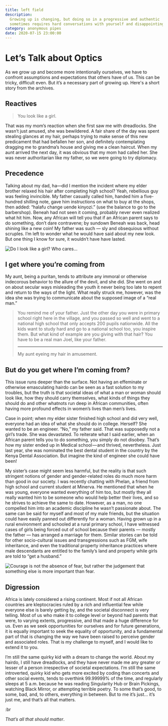 ```yaml
---
title: left field
description:
  Growing up is changing, but doing so in a progressive and authentic
  sometimes requires hard conversations with yourself and disappointing a person or two.
category: anonymous pipes
date: 2020-07-15 23:00:00
---
```


# Let’s Talk about Optics

As we grow up and become more intentionally ourselves, we have to confront
assumptions and expectations that others have of us. This can be tricky, difficult even.
But it’s a necessary part of growing up.
Here's a short story from the archives.

<!-- more -->

## Reactives

> You look like a girl.

That was my mom’s reaction when she first saw me with dreadlocks. She wasn’t just amused, she was bewildered. A fair share of the day was spent stealing glances at my hair, perhaps trying to make sense of this new predicament that had befallen her son, and definitely contemplating dragging me to grandma’s house and giving me a clean haircut. When my aunt arrived the next day, it was obvious that my mom had called her. She was never
authoritarian like my father, so we were going to try diplomacy.


## Precedence

Talking about my dad, ha—did I mention the incident where my elder brother relaxed his hair after completing high school? Yeah, rebellious guy was feeling invincible. My father casually called him, handed him a five-hundred shilling note, gave him instructions on what to buy at the shops, then added: “halafu change uende kinyozi.” (use the balance to go to the barbershop). Beneah had not seen it coming, probably never even realized what hit him. Now, any African will tell you that if an African parent says to do something, don’t dare contravene; by sundown Beneah was back, head shining like a new coin! My father was such — sly and obsequious without scruples. I’m left to wonder what he would have said about my new look. But one thing I know for sure, it wouldn’t have have lasted.

![Do I look like a girl? Who cares...](smiley.webp)

## I get where you’re coming from

My aunt, being a puritan, tends to attribute any immoral or otherwise indecorous behavior to the allure of the devil, and she did. She went on and on about secular ways misleading the youth it never being too late to repent and return to the ways of the light. What really struck me, however, was the idea she was trying to communicate about the supposed image of a “real man.”

> You remind me of your father.
> Just the other day you were in primary school right here in the village,
> and you passed so well and went to a national high school that only accepts 200
> pupils nationwide. All the kids want to study hard and go to a national school too,
> you inspire them. But what kind of example are you giving with that hair?
> You have to be a real man Joel, like your father.
>
> ---
>
> <quote-author>
>   My aunt eyeing my hair in amusement.
> </quote-author>

## But do you get where I’m coming from?

This issue runs deeper than the surface. Not having an effeminate or otherwise emasculating hairdo can be seen as a fast solution to my troubles, but the truth is that societal ideas of what a man or woman should look like, how they should carry themselves, what kinds of things they should do and other whatnots run deep in African communities, often having more profound effects in women’s lives than men’s lives.

Case in point; when my elder sister finished high school and did very well, everyone had an idea of what she should do in college. Herself? She wanted to be an engineer. “No,” my father said. That was supposedly not a girl’s trade. She was devastated. To reiterate what I said earlier, when an African parent tells you to do something, you simply do not disobey. That’s how my sister ended up in Medical school — and thrived, nevertheless. Just last year, she was nominated the best dental student in the country by the Kenya Dental Association. But imagine the kind of engineer she could have been!

My sister’s case might seem less harmful, but the reality is that such stringent notions of gender and gender-related roles do much more harm than good in our society. I was recently chatting with Phelan, a friend from high school and current student at Minerva. He mentioned that when he was young, everyone wanted everything of him too, but mostly they all really wanted him to be someone who would help better their lives, and so he strives to achieve the same to date. However, as a man, no one compelled him into an academic discipline he wasn’t passionate about. The same can be said for myself and most of my male friends, but the situation could have easily panned out differently for a woman. Having grown up in a rural environment and schooled at a rural primary school, I have witnessed cases of girls being forced out of school because their parents — mostly the father — has arranged a marriage for them. Similar stories can be told for other socio-cultural issues and transgressions such as FGM, wife inheritance, and even the traditional property inheritance practices where male descendants are entitled to the family’s land and property while girls are told to “get a husband.”

![Courage is not the absence of fear, but rather the judgement that something else is more important than fear.](selfie.webp)

## Digression

Africa is lately considered a rising continent.
Most if not all African countries are kleptocracies ruled by a rich and influential few
while everyone else is barely getting by, and the societal disconnect is very telling.
Most of us who make it to college level or beyond had parents that were, to
varying extents, progressive, and that made a huge difference for us.
Even as we seek opportunities for ourselves and for future generations, it is
equally important to seek the equality of opportunity, and a fundamental part
of that is changing the way we have been raised to perceive gender and associated roles.
That is my challenge to myself, and I would like to extend it to you.

I’m still the same quirky kid with a dream to change the world.
About my hairdo, I still have dreadlocks, and they have never made me any
greater or lesser of a person irrespective of societal expectations.
I’m still the same introverted, quirky kid who gets more excited by coding
than concerts and other social events, tends to overthink 99.99999% of the time,
and regularly sleeps at 5 a.m. because he was reading Singularity Hub or Brain Pickings,
watching Black Mirror, or attempting terrible poetry. To some that’s good, to some,
bad, and, to others, everything in between.
But to me it’s just… it’s just me, and that’s all that matters.  

:br

_That’s all that should matter_.
